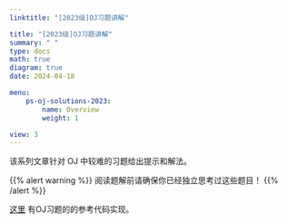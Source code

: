 ```yaml
---
linktitle: "[2023级]OJ习题讲解"

title: "[2023级]OJ习题讲解"
summary: " "
type: docs
math: true
diagram: true
date: 2024-04-18

menu:
    ps-oj-solutions-2023:
        name: Overview
        weight: 1

view: 3
---
```


该系列文章针对 OJ 中较难的习题给出提示和解法。

{{% alert warning %}}
阅读题解前请确保你已经独立思考过这些题目！
{{% /alert %}}

[这里](https://github.com/Kristoff-starling/Problem-Solving-Solutions/tree/main/2023) 有OJ习题的的参考代码实现。
